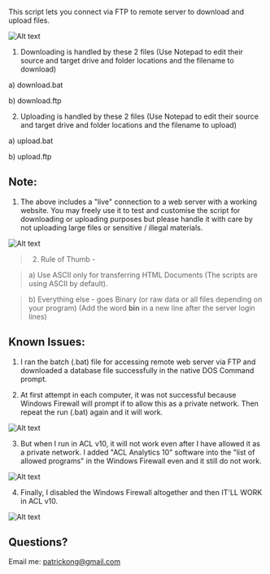 This script lets you connect via FTP to remote server to download and upload files.

![Alt text](http://173.0.133.251/download/downloadandupload.gif "Download and Upload Files")


1)  Downloading is handled by these 2 files (Use Notepad to edit their source and target drive and folder locations and the filename to download)

a)  download.bat

b)  download.ftp


2)  Uploading is handled by these 2 files (Use Notepad to edit their source and target drive and folder locations and the filename to upload)

a)  upload.bat

b)  upload.ftp


Note:
-----

1)  The above includes a "live" connection to a web server with a working website.  You may freely use it to test and customise the script for downloading or uploading purposes but please handle it with care by not uploading large files or sensitive / illegal materials.

![Alt text](http://173.0.133.251/download/ASCII-Binary.gif "ASCII and Binary files")

> 2)  Rule of Thumb - 

> a)  Use ASCII only for transferring HTML Documents (The scripts are using ASCII by default).

> b)  Everything else - goes Binary (or raw data or all files depending on your program) (Add the word __bin__ in a new line after the server login lines)



Known Issues:
-------------
1)  I ran the batch (.bat) file for accessing remote web server via FTP and downloaded a database file successfully in the native DOS Command prompt.

2)  At first attempt in each computer, it was not successful because Windows Firewall will prompt if to allow this as a private network.  Then repeat the run (.bat) again and it will work.

![Alt text](http://173.0.133.251/download/DOS-Downloaded.gif "Downloaded using DOS prompt")

3)  But when I run in ACL v10, it will not work even after I have allowed it as a private network.  I added "ACL Analytics 10" software into the "list of allowed programs" in the Windows Firewall even and it still do not work.

![Alt text](http://173.0.133.251/download/In-ACL-Not-Downloading-Unless-Firewall-Switched-Off.gif "In ACL Not Downloading Unless Firewall Switched Off")

4)  Finally, I disabled the Windows Firewall altogether and then IT'LL WORK in ACL v10.

![Alt text](http://173.0.133.251/download/Firewall-Off.gif "Firewall Switched Off")


Questions?
----------
Email me: patrickong@gmail.com
